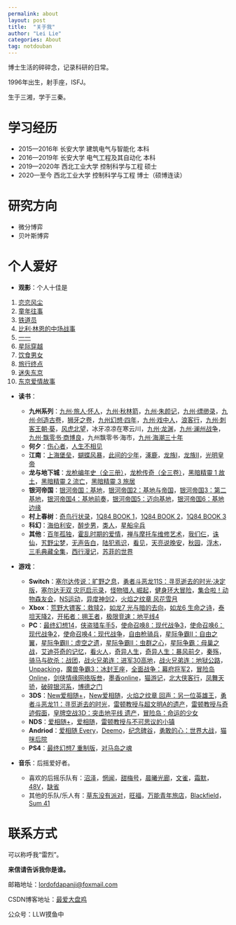 ```yaml
---
permalink: about
layout: post
title:  "关于我"
author: "Lei Lie"
categories: About
tag: notdouban
---
```

博士生活的碎碎念，记录科研的日常。

1996年出生，射手座，ISFJ。

生于三湘，学于三秦。

# 学习经历

- 2015—2016年 长安大学 建筑电气与智能化 本科
- 2016—2019年 长安大学 电气工程及其自动化 本科
- 2019—2020年 西北工业大学 控制科学与工程 硕士
- 2020—至今 西北工业大学 控制科学与工程 博士（硕博连读）

# 研究方向

- 微分博弈
- 贝叶斯博弈

# 个人爱好

- **观影**：个人十佳是
1. [恋恋风尘](https://movie.douban.com/subject/1292330/)
2. [童年往事](https://movie.douban.com/subject/1300572/)
3. [铁道员](https://movie.douban.com/subject/1306634/)
4. [比利·林恩的中场战事](https://movie.douban.com/subject/25983044/)
5. [一一](https://movie.douban.com/subject/1292434/)
6. [星际穿越](https://movie.douban.com/subject/1889243/)
7. [饮食男女](https://movie.douban.com/subject/1291818/)
8. [旅行终点](https://movie.douban.com/subject/25821461/)
9. [迷失东京](https://movie.douban.com/subject/1291835/)
10. [东京爱情故事](https://movie.douban.com/subject/1438760/)

- **读书**：
  - **九州系列**：[九州·旅人·怀人](https://book.douban.com/subject/26980565/)，[九州·秋林箭](https://book.douban.com/subject/2330635/)，[九州·朱颜记](https://book.douban.com/subject/1786536/)，[九州·缥缈录](https://book.douban.com/subject/1321017/)，[九州·创造古卷](https://book.douban.com/subject/2084961/)，[狮牙之卷](https://book.douban.com/subject/2265750/)，[九州幻想·四年](https://book.douban.com/subject/3864624/)，[九州·戏中人](https://book.douban.com/subject/10545414/)，[浪客行](https://book.douban.com/subject/25851030/)，[九州·刺客王朝·葵](https://book.douban.com/subject/4219418/)，[风虎北望](https://book.douban.com/subject/25844241/)，冰牙凉凉在寒云川，[九州·龙渊](https://book.douban.com/subject/5355649/)，[九州·澜州战争](https://book.douban.com/subject/5416595/)，[九州·飘零书·商博良](https://book.douban.com/subject/30334816/)，九州飘零书·海市，[九州·海潮三十年](https://book.douban.com/subject/5299772/)
  - **何夕**：[伤心者](https://book.douban.com/subject/26590999/)，[人生不相见](https://book.douban.com/subject/6151679/)
  - **江南**：[上海堡垒](https://book.douban.com/subject/3268399/)，[蝴蝶风暴](https://book.douban.com/subject/2127790/)，[此间的少年](https://book.douban.com/subject/1020459/)，[涿鹿](https://book.douban.com/subject/3674734/)，[龙族Ⅰ](https://book.douban.com/subject/4737329/)，[龙族Ⅱ](https://book.douban.com/subject/6434543/)，[光明皇帝](https://book.douban.com/subject/2011423/)
  - **龙与地下城**：[龙枪编年史（全三册）](https://book.douban.com/subject/7153409/)，[龙枪传奇（全三卷）](https://book.douban.com/subject/1015189/)，[黑暗精靈 1 故土](https://book.douban.com/subject/3214774/)，[黑暗精靈 2 流亡](https://book.douban.com/subject/3214779/)，[黑暗精靈 3 旅居](https://book.douban.com/subject/3214780/)
  - **银河帝国**：[银河帝国：基地](https://book.douban.com/subject/7065521/)，[银河帝国2：基地与帝国](https://book.douban.com/subject/7065529/)，[银河帝国3：第二基地](https://book.douban.com/subject/10604915/)，[银河帝国4：基地前奏](https://book.douban.com/subject/11525217/)，[银河帝国5：迈向基地](https://book.douban.com/subject/11528306/)，[银河帝国6：基地边缘](https://book.douban.com/subject/11528307/)
  - **村上春树**：[奇鸟行状录](https://book.douban.com/subject/25869143/)，[1Q84 BOOK 1](https://book.douban.com/subject/4742918/)，[1Q84 BOOK 2](https://book.douban.com/subject/4885241/)，[1Q84 BOOK 3](https://book.douban.com/subject/5502995/)
  - **科幻**：[海伯利安](https://book.douban.com/subject/25941890/)，[醉步男](https://book.douban.com/subject/30359030/)，[类人](https://book.douban.com/subject/1060448/)，[星船伞兵](https://book.douban.com/subject/1140729/)
  - **其他**：[百年孤独](https://book.douban.com/subject/6082808/)，[霍乱时期的爱情](https://book.douban.com/subject/10594787/)，[禅与摩托车维修艺术](https://book.douban.com/subject/6811366/)，[我们仨](https://book.douban.com/subject/19958089/)，[诛仙](https://book.douban.com/subject/2570719/)，[艽野尘梦](https://book.douban.com/subject/30235748/)，[无声告白](https://book.douban.com/subject/26382433/)，[陆犯焉识](https://book.douban.com/subject/25882276/)，[看见](https://book.douban.com/subject/20427187/)，[天亮说晚安](https://book.douban.com/subject/1037589/)，[秋园](https://book.douban.com/subject/34998019/)，[浮木](https://book.douban.com/subject/35479662/)，[三毛典藏全集](https://book.douban.com/subject/21346636/)，[西行漫记](https://book.douban.com/subject/1210036/)，[苏菲的世界](https://book.douban.com/subject/1045818/)

- **游戏**：
  - **Switch**：[塞尔达传说：旷野之息](https://www.douban.com/game/26817171/)，[勇者斗恶龙11S：寻觅逝去的时光·决定版](https://www.douban.com/game/30459604/)，[塞尔达无双 灾厄启示录](https://www.douban.com/game/35201788/)，[怪物猎人 崛起](https://www.douban.com/game/35206695/)，[健身环大冒险](https://www.douban.com/game/34824349/)，[集合啦！动物森友会](https://www.douban.com/game/30325263/)，[NS运动](https://www.douban.com/game/35764203/)，[异度神剑2](https://www.douban.com/game/26954563/)，[火焰之纹章 风花雪月](https://www.douban.com/game/27125990/)
  - **Xbox**：[荒野大镖客：救赎2](https://www.douban.com/game/26815212/)，[如龙7 光与暗的去向](https://www.douban.com/game/34809193/)，[如龙6 生命之诗](https://www.douban.com/game/26615838/)，[泰坦天降2](https://www.douban.com/game/26771824/)，[开拓者：拥王者](https://www.douban.com/game/30191533/)，[极限竞速：地平线4](https://www.douban.com/game/30243041/)
  - **PC**：[最终幻想14](https://www.douban.com/game/24756044/)，[侠盗猎车手5](https://www.douban.com/game/35688209/)，[使命召唤8：现代战争3](https://www.douban.com/game/10734081/)，[使命召唤6：现代战争2](https://www.douban.com/game/10734060/)，[使命召唤4：现代战争](https://www.douban.com/game/10734051/)，[自由枪骑兵](https://www.douban.com/game/10785799/)，[星际争霸Ⅱ：自由之翼](https://www.douban.com/game/10758493/)，[星际争霸Ⅱ：虚空之遗](https://www.douban.com/game/24381598/)，[星际争霸Ⅱ：虫群之心](https://www.douban.com/game/21348156/)，[星际争霸：母巢之战](https://www.douban.com/game/10787906/)，[艾迪芬奇的记忆](https://www.douban.com/game/26411799/)，[看火人](https://www.douban.com/game/26308123/)，[奇异人生](https://www.douban.com/game/26317250/)，[奇异人生：暴风前夕](https://www.douban.com/game/27067717/)，[秦殇](https://www.douban.com/game/10751238/)，[骑马与砍杀：战团](https://www.douban.com/game/26347117/)，[战火兄弟连：进军30高地](https://www.douban.com/game/10796668/)，[战火兄弟连：地狱公路](https://www.douban.com/game/23009563/)，[Unpacking](https://www.douban.com/game/34676679/)，[魔兽争霸3：冰封王座](https://www.douban.com/game/10745258/)，[全面战争：幕府将军2](https://www.douban.com/game/10738477/)，[冒险岛Online](https://www.douban.com/game/10751017/)，[剑侠情缘网络版叁](https://www.douban.com/game/10733564/)，[墨香online](https://www.douban.com/game/26938883/)，[猫游记](https://www.douban.com/game/30290181/)，[北大侠客行](https://www.douban.com/game/25728641/)，[凤舞天骄](https://www.douban.com/game/26366723/)，[破碎银河系](https://www.douban.com/game/20434145/)，[博德之门](https://www.douban.com/game/10757793/)
  - **3DS**：[New爱相随+](https://www.douban.com/game/26368641/)，[New爱相随](https://www.douban.com/game/25910118/)，[火焰之纹章 回声：另一位英雄王](https://www.douban.com/game/26960496/)，[勇者斗恶龙11：寻觅逝去的时光](https://www.douban.com/game/26803571/)，[雷顿教授与超文明A的遗产](https://www.douban.com/game/21423773/)，[雷顿教授与奇迹假面](https://www.douban.com/game/20501236/)，[皇牌空战3D：突击地平线 遗产](https://www.douban.com/game/26374347/)，[冒险岛：命运的少女](https://www.douban.com/game/26721857/)
  - **NDS**：[爱相随+](https://www.douban.com/game/25908297/)，[爱相随](https://www.douban.com/game/10755038/)，[雷顿教授与不可思议的小镇](https://www.douban.com/game/10744992/)
  - **Andriod**：[爱相随 Every](https://www.douban.com/game/30191479/)，[Deemo](https://www.douban.com/game/26367850/)，[纪念碑谷](https://www.douban.com/game/25865152/)，[勇敢的心：世界大战](https://www.douban.com/game/25922096/)，[猫咪后院](https://www.douban.com/game/26365586/)
  - **PS4**：[最终幻想7 重制版](https://www.douban.com/game/26425696/)，[对马岛之魂](https://www.douban.com/game/27185974/)

- **音乐**：后摇爱好者。
  - 喜欢的后摇乐队有：[沼泽](https://music.douban.com/musician/104862/)，[惘闻](https://music.douban.com/musician/104604/)，[甜梅号](https://music.douban.com/musician/104572/)，[晨曦光廊](https://music.douban.com/subject/21370818/)，[文雀](https://music.douban.com/musician/129128/)，[霜默](https://music.douban.com/subject/35088639/)，[48V](https://music.douban.com/musician/127555/)，[缺省](https://music.douban.com/subject/26998943/)
  - 其他的乐队/乐人有：[草东没有派对](https://music.douban.com/musician/133281/)，[旺福](https://music.douban.com/musician/104605/)，[万能青年旅店](https://music.douban.com/musician/104585/)，[Blackfield](https://music.douban.com/musician/100489/)，[Sum 41](https://music.douban.com/musician/103352/)

# 联系方式

可以称呼我“雷烈”。

**来信请告诉我你是谁。**

邮箱地址：lordofdapanji@foxmail.com

CSDN博客地址：[最爱大盘鸡](https://blog.csdn.net/Ruins_LEE?spm=1000.2115.3001.5343)

公众号：LLW摸鱼中